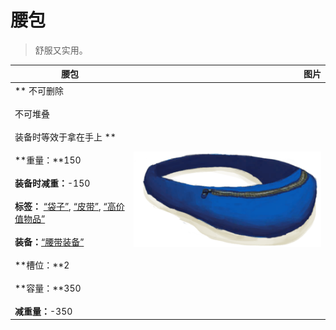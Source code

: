 # 腰包  
> 舒服又实用。  
  
  腰包  |   图片   
 ----  |  ----:   
 ** 不可删除 **<br><br>** 不可堆叠 **<br><br>** 装备时等效于拿在手上 **<br><br>**重量：**150<br><br>**装备时减重：**-150<br><br>**标签：**	[“袋子”](tag_Bag.md), [“皮带”](tag_Belt.md), [“高价值物品”](tag_Valuable.md)<br><br>**装备：**[“腰带装备”](eTag_Belt.md)<br><br>**槽位：**2<br><br>**容量：**350<br><br>**减重量：**-350  |  <img decoding="async" src="Sprite/BeltBag.png" href="a.md" style="max-width:300px;max-height:300px;">   
  


<script>document.title="腰包 - 卡牌生存百科 Card Survival Wiki";</script>